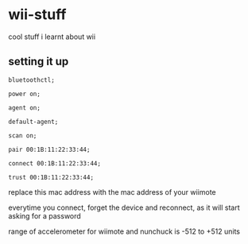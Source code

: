 # wii-stuff
cool stuff i learnt about wii

## setting it up

`bluetoothctl;`

`power on;`

`agent on;`

`default-agent;`

`scan on;`

`pair 00:1B:11:22:33:44;`

`connect 00:1B:11:22:33:44;`

`trust 00:1B:11:22:33:44;`

replace this mac address with the mac address of your wiimote

everytime you connect, forget the device and reconnect, as it will start asking for a password

range of accelerometer for wiimote and nunchuck is -512 to +512 units
